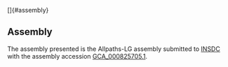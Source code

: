 []{#assembly}

Assembly
--------

The assembly presented is the Allpaths-LG assembly submitted to
[INSDC](http://www.insdc.org) with the assembly accession
[GCA\_000825705.1](http://www.ebi.ac.uk/ena/data/view/GCA_000825705.1).
